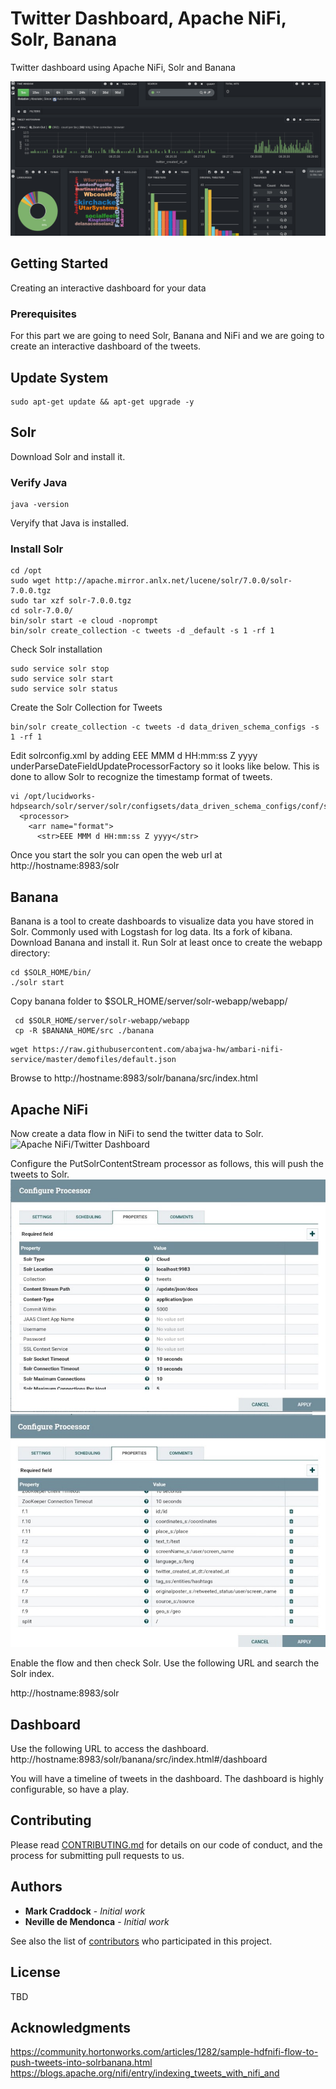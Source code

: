 # Twitter Dashboard, Apache NiFi, Solr, Banana

Twitter dashboard using Apache NiFi, Solr and Banana

![Apache NiFi/Twitter Dashboard](https://github.com/UNGlobalPlatform/twitter-dash/blob/master/docs/twitter-dashboard.png?raw=true)

## Getting Started

Creating an interactive dashboard for your data

### Prerequisites

For this part we are going to need Solr, Banana and NiFi and we are going to create an interactive dashboard of the tweets.

## Update System

```
sudo apt-get update && apt-get upgrade -y
```

## Solr

Download Solr and install it.

### Verify Java

```
java -version
```
Veryify that Java is installed.

### Install Solr

```
cd /opt
sudo wget http://apache.mirror.anlx.net/lucene/solr/7.0.0/solr-7.0.0.tgz
sudo tar xzf solr-7.0.0.tgz
cd solr-7.0.0/
bin/solr start -e cloud -noprompt
bin/solr create_collection -c tweets -d _default -s 1 -rf 1
```

Check Solr installation

```
sudo service solr stop
sudo service solr start
sudo service solr status
```

Create the Solr Collection for Tweets
```
bin/solr create_collection -c tweets -d data_driven_schema_configs -s 1 -rf 1
```
Edit solrconfig.xml by adding <str>EEE MMM d HH:mm:ss Z yyyy</str> underParseDateFieldUpdateProcessorFactory so it looks like below. This is done to allow Solr to recognize the timestamp format of tweets.

```
vi /opt/lucidworks-hdpsearch/solr/server/solr/configsets/data_driven_schema_configs/conf/solrconfig.xml
  <processor>
    <arr name="format">
      <str>EEE MMM d HH:mm:ss Z yyyy</str>
```
Once you start the solr you can open the web url at http://hostname:8983/solr

## Banana

Banana is a tool to create dashboards to visualize data you have stored in Solr. Commonly used with Logstash for log data. Its a fork of kibana.
Download Banana and install it.
Run Solr at least once to create the webapp directory:
```
cd $SOLR_HOME/bin/
./solr start
```
Copy banana folder to $SOLR_HOME/server/solr-webapp/webapp/
```
 cd $SOLR_HOME/server/solr-webapp/webapp
 cp -R $BANANA_HOME/src ./banana
```

```
wget https://raw.githubusercontent.com/abajwa-hw/ambari-nifi-service/master/demofiles/default.json
```

Browse to http://hostname:8983/solr/banana/src/index.html

## Apache NiFi

Now create a data flow in NiFi to send the twitter data to Solr.
![Apache NiFi/Twitter Dashboard](https://github.com/UNGlobalPlatform/twitter-dash/blob/master/docs/nififlow.png?raw=true)

Configure the PutSolrContentStream processor as follows, this will push the tweets to Solr.
![Apache NiFi/Twitter Dashboard](https://github.com/UNGlobalPlatform/twitter-dash/blob/master/docs/solrconfig2.jpeg?raw=true)
![Apache NiFi/Twitter Dashboard](https://github.com/UNGlobalPlatform/twitter-dash/blob/master/docs/solrconfig1.jpeg?raw=true)

Enable the flow and then check Solr.
Use the following URL and search the Solr index.

http://hostname:8983/solr

## Dashboard
Use the following URL to access the dashboard.
http://hostname:8983/solr/banana/src/index.html#/dashboard

You will have a timeline of tweets in the dashboard. The dashboard is highly configurable, so have a play.

## Contributing

Please read [CONTRIBUTING.md](https://gist.github.com/PurpleBooth/b24679402957c63ec426) for details on our code of conduct, and the process for submitting pull requests to us.

## Authors

* **Mark Craddock** - *Initial work*
* **Neville de Mendonca** - *Initial work*

See also the list of [contributors](https://github.com/your/project/contributors) who participated in this project.

## License

TBD

## Acknowledgments

https://community.hortonworks.com/articles/1282/sample-hdfnifi-flow-to-push-tweets-into-solrbanana.html
https://blogs.apache.org/nifi/entry/indexing_tweets_with_nifi_and
